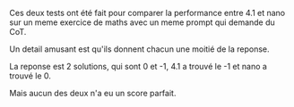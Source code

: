 Ces deux tests ont été fait pour comparer la performance entre 4.1 et nano sur un meme exercice de maths avec un meme prompt qui demande du CoT.


Un detail amusant est qu'ils donnent chacun une moitié de la reponse.

La reponse est 2 solutions, qui sont 0 et -1, 4.1 a trouvé le -1 et nano a trouvé le 0.

Mais aucun des deux n'a eu un score parfait.